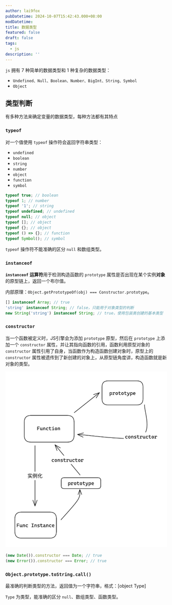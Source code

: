 ```yaml
---
author: lai9fox
pubDatetime: 2024-10-07T15:42:43.000+08:00
modDatetime: 
title: 数据类型
featured: false
draft: false
tags:
  - js
description: ''
---
```


`js` 拥有 7 种简单的数据类型和 1 种复杂的数据类型：

- `Undefined、Null、Boolean、Number、BigInt、String、Symbol`
- `Object`

## 类型判断

有多种方法来确定变量的数据类型，每种方法都有其特点

### `typeof`

对一个值使用 `typeof` 操作符会返回字符串类型：

- `undefined`
- `boolean`
- `string`
- `number`
- `object`
- `function`
- `symbol`

```js
typeof true; // boolean
typeof 1; // number
typeof '1'; // string
typeof undefined; // undefined
typeof null; // object
typeof []; // object
typeof {}; // object
typeof () => {}; // function
typeof Symbol(); // symbol
```

`typeof` 操作符不能准确的区分 `null` 和数组类型。

### `instanceof`

**`instanceof`** **运算符**用于检测构造函数的 `prototype` 属性是否出现在某个实例**对象**的原型链上，返回一个布尔值。

内部原理：`Object.getPrototypeOf(obj) === Constructor.prototype`。

```js
[] instanceof Array; // true
'string' instanceof String; // false，只能用于对象类型的判断
new String('string') instanceof String; // true，使用包装类创建的基本类型
```

### `constructor`

当一个函数被定义时，JS引擎会为添加 `prototype` 原型，然后在 `prototype` 上添加一个 `constructor` 属性，并让其指向函数的引用，函数利用原型对象的 `constructor` 属性引用了自身，当函数作为构造函数创建对象时，原型上的 `constructor` 属性被遗传到了新创建的对象上，从原型链角度讲，构造函数就是新对象的类型。

![CleanShot 2024-07-10 at 10.48.05@2x](../images/CleanShot%202024-07-10%20at%2010.48.05@2x.png)

```js
(new Date()).constructor === Date; // true
(new Error()).constructor === Error; // true
```

### `Object.prototype.toString.call()`

最准确的判断类型的方法，返回值为一个字符串，格式：[object Type]

`Type` 为类型，能准确的区分 `null`、数组类型、函数类型。

